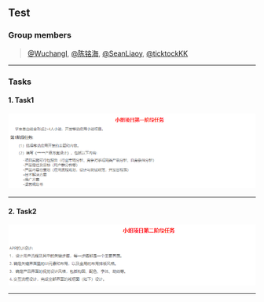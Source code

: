 ## Test

### Group members

> [@WuchangI](https://github.com/Yuziquan), [@陈铭海](https://github.com/chenminghai), [@SeanLiaoy](https://github.com/SeanLiaoy), [@ticktockKK](https://github.com/ticktockKK)

***




### Tasks
#### 1. Task1

![task1](https://github.com/AimAtAndroid/Test/blob/master/Screenshots/Tasks/task1.png)

***
#### 2. Task2



![task2](https://github.com/AimAtAndroid/Test/blob/master/Screenshots/Tasks/task2.png)

***



